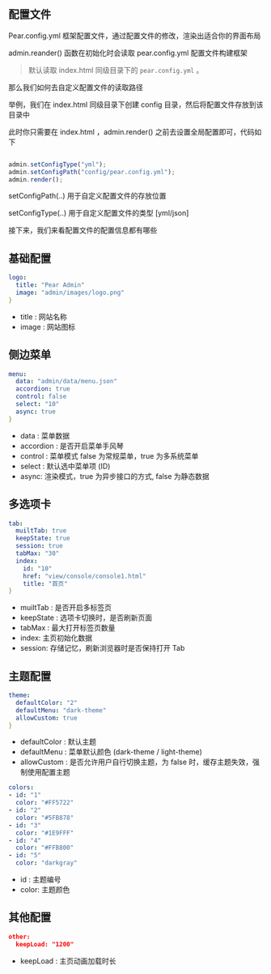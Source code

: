 ## 配置文件

Pear.config.yml 框架配置文件，通过配置文件的修改，渲染出适合你的界面布局

admin.reander() 函数在初始化时会读取 pear.config.yml 配置文件构建框架

> 默认读取 index.html 同级目录下的 `pear.config.yml` 。

那么我们如何去自定义配置文件的读取路径

举例，我们在 index.html 同级目录下创建 config 目录，然后将配置文件存放到该目录中

此时你只需要在 index.html ，admin.render() 之前去设置全局配置即可，代码如下

```javascript

admin.setConfigType("yml");
admin.setConfigPath("config/pear.config.yml");
admin.render();

```

setConfigPath(..) 用于自定义配置文件的存放位置

setConfigType(..) 用于自定义配置文件的类型 [yml/json]


接下来，我们来看配置文件的配置信息都有哪些


## 基础配置

```yaml
logo: 
  title: "Pear Admin"
  image: "admin/images/logo.png"
}
```

- title : 网站名称
- image : 网站图标


## 侧边菜单

```yaml
menu: 
  data: "admin/data/menu.json"
  accordion: true
  control: false
  select: "10"
  async: true
}
```

- data : 菜单数据
- accordion : 是否开启菜单手风琴
- control : 菜单模式 false 为常规菜单，true 为多系统菜单
- select : 默认选中菜单项 (ID)
- async: 渲染模式，true 为异步接口的方式, false 为静态数据

## 多选项卡

```yaml
tab: 
  muiltTab: true
  keepState: true
  session: true
  tabMax: "30"
  index: 
    id: "10" 
    href: "view/console/console1.html" 
    title: "首页" 
}
```

- muiltTab : 是否开启多标签页
- keepState : 选项卡切换时，是否刷新页面
- tabMax : 最大打开标签页数量
- index: 主页初始化数据
- session: 存储记忆，刷新浏览器时是否保持打开 Tab

## 主题配置

```yaml
theme: 
  defaultColor: "2"
  defaultMenu: "dark-theme"
  allowCustom: true
}
```

- defaultColor : 默认主题
- defaultMenu : 菜单默认颜色 (dark-theme / light-theme)
- allowCustom : 是否允许用户自行切换主题，为 false 时，缓存主题失效，强制使用配置主题

```yaml
colors: 
- id: "1"
  color: "#FF5722"
- id: "2"
  color: "#5FB878"
- id: "3"
  color: "#1E9FFF"
- id: "4"
  color: "#FFB800"
- id: "5"
  color: "darkgray"
```

- id : 主题编号
- color: 主题颜色

## 其他配置

```json
other: 
  keepLoad: "1200"
```
- keepLoad : 主页动画加载时长
